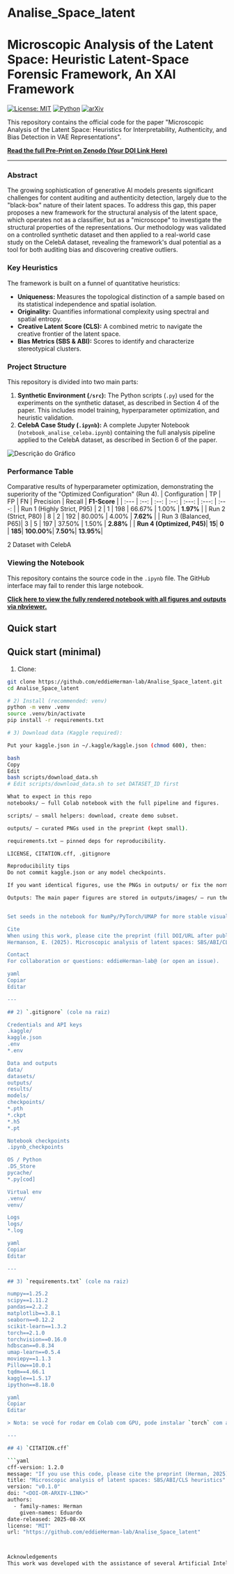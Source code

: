 # Analise_Space_latent

# Microscopic Analysis of the Latent Space:  Heuristic Latent-Space Forensic Framework, An XAI Framework

[![License: MIT](https://img.shields.io/badge/license-MIT-blue.svg)](LICENSE)
[![Python](https://img.shields.io/badge/python-3.10%2B-blue.svg)]()
[![arXiv](https://img.shields.io/badge/arXiv-preprint-lightgrey.svg)]()  <!-- add arXiv / DOI after publication -->


This repository contains the official code for the paper "Microscopic Analysis of the Latent Space: Heuristics for Interpretability, Authenticity, and Bias Detection in VAE Representations".

**[Read the full Pre-Print on Zenodo (Your DOI Link Here)](https://...)**

---

### Abstract

The growing sophistication of generative AI models presents significant challenges for content auditing and authenticity detection, largely due to the "black-box" nature of their latent spaces. To address this gap, this paper proposes a new framework for the structural analysis of the latent space, which operates not as a classifier, but as a "microscope" to investigate the structural properties of the representations. Our methodology was validated on a controlled synthetic dataset and then applied to a real-world case study on the CelebA dataset, revealing the framework's dual potential as a tool for both auditing bias and discovering creative outliers.

### Key Heuristics
The framework is built on a funnel of quantitative heuristics:
* **Uniqueness:** Measures the topological distinction of a sample based on its statistical independence and spatial isolation.
* **Originality:** Quantifies informational complexity using spectral and spatial entropy.
* **Creative Latent Score (CLS):** A combined metric to navigate the creative frontier of the latent space.
* **Bias Metrics (SBS & ABI):** Scores to identify and characterize stereotypical clusters.

### Project Structure

This repository is divided into two main parts:

1.  **Synthetic Environment (`/src`):** The Python scripts (`.py`) used for the experiments on the synthetic dataset, as described in Section 4 of the paper. This includes model training, hyperparameter optimization, and heuristic validation.
2.  **CelebA Case Study (`.ipynb`):** A complete Jupyter Notebook (`notebook_analise_celeba.ipynb`) containing the full analysis pipeline applied to the CelebA dataset, as described in Section 6 of the paper.



![Descrição do Gráfico](caminho/para/o/seu_grafico_final.png)

### Performance Table

Comparative results of hyperparameter optimization, demonstrating the superiority of the "Optimized Configuration" (Run 4).
| Configuration | TP | FP | FN | Precision | Recall | **F1-Score** |
| :--- | :--: | :--: | :--: | :---: | :---: | :---: |
| Run 1 (Highly Strict, P95) | 2 | 1 | 198 | 66.67% | 1.00% | **1.97%** |
| Run 2 (Strict, P80) | 8 | 2 | 192 | 80.00% | 4.00% | **7.62%** |
| Run 3 (Balanced, P65)| 3 | 5 | 197 | 37.50% | 1.50% | **2.88%** |
| **Run 4 (Optimized, P45)**| **15**| **0** | **185**| **100.00%**| **7.50%**| **13.95%**|


2 Dataset with CelebA
### Viewing the Notebook

This repository contains the source code in the `.ipynb` file. The GitHub interface may fail to render this large notebook.

**<a href="[https://nbviewer.org/github/eddieHerman-lab/Analise_Space_latent/blob/main/VAe_Ressearch_Space_latent_Analysis.ipynb]" target="_blank">Click here to view the fully rendered notebook with all figures and outputs via nbviewer.</a>**


## Quick start

## Quick start (minimal)

1. Clone:
```bash
git clone https://github.com/eddieHerman-lab/Analise_Space_latent.git
cd Analise_Space_latent

# 2) Install (recommended: venv)
python -m venv .venv
source .venv/bin/activate
pip install -r requirements.txt

# 3) Download data (Kaggle required):

Put your kaggle.json in ~/.kaggle/kaggle.json (chmod 600), then:

bash
Copy
Edit
bash scripts/download_data.sh
# Edit scripts/download_data.sh to set DATASET_ID first

What to expect in this repo
notebooks/ — full Colab notebook with the full pipeline and figures.

scripts/ — small helpers: download, create demo subset.

outputs/ — curated PNGs used in the preprint (kept small).

requirements.txt — pinned deps for reproducibility.

LICENSE, CITATION.cff, .gitignore

Reproducibility tips
Do not commit kaggle.json or any model checkpoints.

If you want identical figures, use the PNGs in outputs/ or fix the normalization bounds and seeds in the notebook plotting cells (set_xlim, set_ylim, fixed min/max values).

Outputs: The main paper figures are stored in outputs/images/ — run the notebook only if you want to reproduce the pipeline"


Set seeds in the notebook for NumPy/PyTorch/UMAP for more stable visuals.

Cite
When using this work, please cite the preprint (fill DOI/URL after publication):
Hermanson, E. (2025). Microscopic analysis of latent spaces: SBS/ABI/CLS heuristics. Preprint. <DOI/URL>

Contact
For collaboration or questions: eddieHerman-lab@ (or open an issue).

yaml
Copiar
Editar

---

## 2) `.gitignore` (cole na raiz)

Credentials and API keys
.kaggle/
kaggle.json
.env
*.env

Data and outputs
data/
datasets/
outputs/
results/
models/
checkpoints/
*.pth
*.ckpt
*.h5
*.pt

Notebook checkpoints
.ipynb_checkpoints

OS / Python
.DS_Store
pycache/
*.py[cod]

Virtual env
.venv/
venv/

Logs
logs/
*.log

yaml
Copiar
Editar

---

## 3) `requirements.txt` (cole na raiz)

numpy==1.25.2
scipy==1.11.2
pandas==2.2.2
matplotlib==3.8.1
seaborn==0.12.2
scikit-learn==1.3.2
torch==2.1.0
torchvision==0.16.0
hdbscan==0.8.34
umap-learn==0.5.4
moviepy==1.1.3
Pillow==10.0.1
tqdm==4.66.1
kaggle==1.5.17
ipython==8.18.0

yaml
Copiar
Editar

> Nota: se você for rodar em Colab com GPU, pode instalar `torch` com a roda CUDA apropriada — deixe instrução no README se quiser.

---

## 4) `CITATION.cff` 

```yaml
cff-version: 1.2.0
message: "If you use this code, please cite the preprint (Herman, 2025)."
title: "Microscopic analysis of latent spaces: SBS/ABI/CLS heuristics"
version: "v0.1.0"
doi: "<DOI-OR-ARXIV-LINK>"
authors:
  - family-names: Herman
    given-names: Eduardo
date-released: 2025-08-XX
license: "MIT"
url: "https://github.com/eddieHerman-lab/Analise_Space_latent"



Acknowledgements
This work was developed with the assistance of several Artificial Intelligence tools that acted as research assistants. Language models such as Gemini (Google), Claude (Anthropic), ChatGPT (OpenAI), and DeepSeek were utilized in various stages of the process, including the generation and debugging of Python code, brainstorming methodological approaches, summarizing related articles, and rephrasing paragraphs to improve clarity and conciseness. The final responsibility for the content, analyses, and conclusions presented herein lies entirely with the author.




